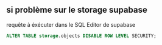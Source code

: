 ## si problème sur le storage supabase

requête à éxécuter dans le SQL Editor de supabase

```sql
ALTER TABLE storage.objects DISABLE ROW LEVEL SECURITY;
```
